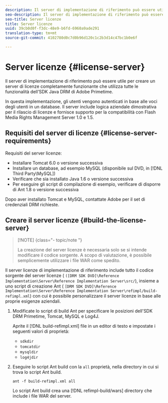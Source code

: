 ```yaml
---
description: Il server di implementazione di riferimento può essere utile per creare un server di licenze completamente funzionante che utilizza tutte le funzionalità dell’SDK Java DRM di Adobe Primetime.
seo-description: Il server di implementazione di riferimento può essere utile per creare un server di licenze completamente funzionante che utilizza tutte le funzionalità dell’SDK Java DRM di Adobe Primetime.
seo-title: Server licenze
title: Server licenze
uuid: 39cb0d0f-f3dc-48e9-b6fd-6960a9ade291
translation-type: tm+mt
source-git-commit: 4102780d0c7d0b96d120c1c2b3d14c47bc1b0e6f

---
```



# Server licenze {#license-server}

Il server di implementazione di riferimento può essere utile per creare un server di licenze completamente funzionante che utilizza tutte le funzionalità dell’SDK Java DRM di Adobe Primetime.

In questa implementazione, gli utenti vengono autenticati in base alle voci degli utenti in un database. Il server include logica aziendale dimostrativa per il rilascio di licenze e fornisce supporto per la compatibilità con Flash Media Rights Management Server 1.0 e 1.5.

## Requisiti del server di licenze {#license-server-requirements}

Requisiti del server licenze:

* Installare Tomcat 6.0 o versione successiva
* Installare un database, ad esempio MySQL (disponibile sul DVD, in [!DNL Third Party\MySQL])
* Verificare che sia installato Java 1.6 o versione successiva
* Per eseguire gli script di compilazione di esempio, verificare di disporre di Ant 1.8 o versione successiva

Dopo aver installato Tomcat e MySQL, contattate Adobe per il set di credenziali DRM richieste.

## Creare il server licenze {#build-the-license-server}

>[!NOTE] {class=&quot;- topic/note &quot;}
>
>La creazione del server licenze è necessaria solo se si intende modificare il codice sorgente. A scopo di valutazione, è possibile semplicemente utilizzare i file WAR come spedito.

Il server licenze di implementazione di riferimento include tutto il codice sorgente del server licenze ( `([DRM SDK DVD]\Reference Implementation\Server\Reference Implementation Server\src/`), insieme a uno script di creazione Ant ( `[DRM SDK DVD]\Reference Implementation\Server\Reference Implementation Server\refimpl/build-refimpl.xml`) con cui è possibile personalizzare il server licenze in base alle proprie esigenze aziendali.

1. Modificate lo script di build Ant per specificare le posizioni dell&#39;SDK DRM Primetime, Tomcat, MySQL e Log4J.

   Aprite il [!DNL build-refimpl.xml] file in un editor di testo e impostate i seguenti valori di proprietà:

   * `sdkdir`
   * `tomcatdir`
   * `mysqldir`
   * `log4jdir`

1. Eseguire lo script Ant build con la `all` proprietà, nella directory in cui si trova lo script Ant build.

   ```
   ant -f build-refimpl.xml all
   ```

   Lo script Ant build crea una [!DNL refimpl-build/wars] directory che include i file WAR del server.

